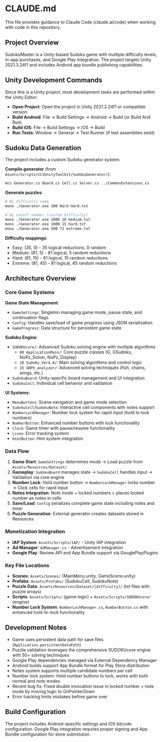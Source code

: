 # CLAUDE.md

This file provides guidance to Claude Code (claude.ai/code) when working with code in this repository.

## Project Overview

SudokuMaster is a Unity-based Sudoku game with multiple difficulty levels, in-app purchases, and Google Play integration. The project targets Unity 2021.3.24f1 and includes Android app bundle publishing capabilities.

## Unity Development Commands

Since this is a Unity project, most development tasks are performed within the Unity Editor:

- **Open Project**: Open the project in Unity 2021.3.24f1 or compatible version
- **Build Android**: File → Build Settings → Android → Build (or Build And Run)
- **Build iOS**: File → Build Settings → iOS → Build
- **Run Tests**: Window → General → Test Runner (if test assemblies exist)

## Sudoku Data Generation

The project includes a custom Sudoku generator system:

**Compile generator** (from `Assets/Scripts/CCSUnityToolkit/SudokuGenerator/`):
```bash
mcs Generator.cs Board.cs Cell.cs Solver.cs ../CommonExtensions.cs
```

**Generate puzzles**:
```bash
# By difficulty name
mono ./Generator.exe 100 Hard Hard.txt

# By cutoff number (custom difficulty)
mono ./Generator.exe 1000 10 medium.txt
mono ./Generator.exe 1000 15 hard.txt
mono ./Generator.exe 500 72 extreme.txt
```

**Difficulty mappings**:
- Easy: (35, 0) - 35 logical reductions, 0 random
- Medium: (81, 5) - 81 logical, 5 random reductions
- Hard: (81, 15) - 81 logical, 15 random reductions
- Extreme: (81, 45) - 81 logical, 45 random reductions

## Architecture Overview

### Core Game Systems

**Game State Management**:
- `GameSettings`: Singleton managing game mode, pause state, and continuation flags
- `Config`: Handles save/load of game progress using JSON serialization
- `GameProgress`: Data structure for persistent game state

**Sudoku Engine**:
- `SUDOKUcore/`: Advanced Sudoku solving engine with multiple algorithms
  - `00 ApplicationMain/`: Core puzzle classes (G, GSudoku, NuPz_Solver, NuPz_Display)
  - `20 SuDoKu_Ver4.0/`: Main solving algorithms and control logic
  - `25 GNPX_analyzer/`: Advanced solving techniques (fish, chains, wings, etc.)
- `SudokuBoard`: Unity-specific board management and UI integration
- `SudokuCell`: Individual cell behavior and validation

**UI Systems**:
- `MenuButtons`: Scene navigation and game mode selection
- `SudokuCell`/`SudokuNote`: Interactive cell components with notes support
- `NumberLockManager`: Number lock system for rapid input (hold to lock numbers)
- `NumberButton`: Enhanced number buttons with lock functionality
- `Clock`: Game timer with pause/resume functionality
- `Lives`: Error tracking system
- `HintButton`: Hint system integration

### Data Flow

1. **Game Start**: `GameSettings` determines mode → Load puzzle from `Assets/Resources/Dataset/`
2. **Gameplay**: `SudokuBoard` manages state → `SudokuCell` handles input → Validation via core engine
3. **Number Lock**: Hold number button → `NumberLockManager` locks number → Click cells for rapid input
4. **Notes Integration**: Note mode + locked numbers = places locked number as notes in cells
5. **Save/Load**: `Config` serializes complete game state including notes and timer
6. **Puzzle Generation**: External generator creates datasets stored in Resources

### Monetization Integration

- **IAP System**: `Assets/Scripts/IAP/` - Unity IAP integration
- **Ad Manager**: `AdManager.cs` - Advertisement integration
- **Google Play**: Review API and App Bundle support via GooglePlayPlugins

### Key File Locations

- **Scenes**: `Assets/Scenes/` (MainMenu.unity, GameScene.unity)
- **Prefabs**: `Assets/Prefabs/` (SudokuCell, SudokuNote)
- **Puzzle Data**: `Assets/Resources/Dataset/[difficulty]/` (txt files with puzzle arrays)
- **Scripts**: `Assets/Scripts/` (game logic) + `Assets/Scripts/SUDOKUcore/` (engine)
- **Number Lock System**: `NumberLockManager.cs`, `NumberButton.cs` with enhanced hold-to-lock functionality

## Development Notes

- Game uses persistent data path for save files (`Application.persistentDataPath`)
- Puzzle validation leverages the comprehensive SUDOKUcore engine with 50+ solving techniques
- Google Play dependencies managed via External Dependency Manager
- Android builds support App Bundle format for Play Store distribution
- Notes system supports multiple candidate numbers per cell
- Number lock system: Hold number buttons to lock, works with both normal and note modes
- Recent bug fix: Fixed double invocation issue in locked number + note mode by moving logic to OnPointerDown
- Error tracking limits mistakes before game over

## Build Configuration

The project includes Android-specific settings and iOS bitcode configuration. Google Play integration requires proper signing and App Bundle configuration for store submission.